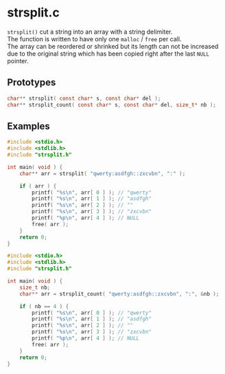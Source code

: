 # strsplit.c

`strsplit()` cut a string into an array with a string delimiter.  
The function is written to have only one `malloc` / `free` per call.  
The array can be reordered or shrinked but its length can not be increased due to the original string which has been copied right after the last `NULL` pointer.

## Prototypes
``` C
char** strsplit( const char* s, const char* del );
char** strsplit_count( const char* s, const char* del, size_t* nb );
```

## Examples
``` C
#include <stdio.h>
#include <stdlib.h>
#include "strsplit.h"

int main( void ) {
	char** arr = strsplit( "qwerty:asdfgh::zxcvbn", ":" );

	if ( arr ) {
		printf( "%s\n", arr[ 0 ] ); // "qwerty"
		printf( "%s\n", arr[ 1 ] ); // "asdfgh"
		printf( "%s\n", arr[ 2 ] ); // ""
		printf( "%s\n", arr[ 3 ] ); // "zxcvbn"
		printf( "%p\n", arr[ 4 ] ); // NULL
		free( arr );
	}
	return 0;
}
```
``` C
#include <stdio.h>
#include <stdlib.h>
#include "strsplit.h"

int main( void ) {
	size_t nb;
	char** arr = strsplit_count( "qwerty:asdfgh::zxcvbn", ":", &nb );

	if ( nb == 4 ) {
		printf( "%s\n", arr[ 0 ] ); // "qwerty"
		printf( "%s\n", arr[ 1 ] ); // "asdfgh"
		printf( "%s\n", arr[ 2 ] ); // ""
		printf( "%s\n", arr[ 3 ] ); // "zxcvbn"
		printf( "%p\n", arr[ 4 ] ); // NULL
		free( arr );
	}
	return 0;
}
```
